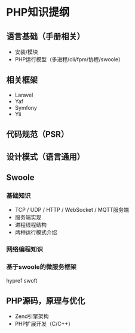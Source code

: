 PHP知识提纲
==

## 语言基础（手册相关）
- 安装/模块
- PHP运行模型（多进程/cli/fpm/协程/swoole）

## 相关框架
- Laravel
- Yaf
- Symfony
- Yii

## 代码规范（PSR）

## 设计模式（语言通用）

## Swoole
###  基础知识
- TCP / UDP / HTTP / WebSocket / MQTT服务端
- 服务端实现
- 进程线程结构
- 两种运行模式介绍
  
###  网络编程知识
### 基于swoole的微服务框架
hypref
swoft

## PHP源码，原理与优化
- Zend引擎架构
- PHP扩展开发（C/C++）